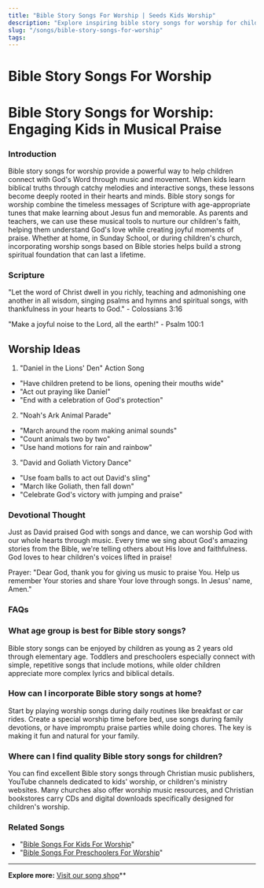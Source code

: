 ```yaml
---
title: "Bible Story Songs For Worship | Seeds Kids Worship"
description: "Explore inspiring bible story songs for worship for children's worship and faith development. Biblical music resources for families and ministry."
slug: "/songs/bible-story-songs-for-worship"
tags:
---
```


# Bible Story Songs For Worship

# Bible Story Songs for Worship: Engaging Kids in Musical Praise

### Introduction
Bible story songs for worship provide a powerful way to help children connect with God's Word through music and movement. When kids learn biblical truths through catchy melodies and interactive songs, these lessons become deeply rooted in their hearts and minds. Bible story songs for worship combine the timeless messages of Scripture with age-appropriate tunes that make learning about Jesus fun and memorable. As parents and teachers, we can use these musical tools to nurture our children's faith, helping them understand God's love while creating joyful moments of praise. Whether at home, in Sunday School, or during children's church, incorporating worship songs based on Bible stories helps build a strong spiritual foundation that can last a lifetime.

### Scripture
"Let the word of Christ dwell in you richly, teaching and admonishing one another in all wisdom, singing psalms and hymns and spiritual songs, with thankfulness in your hearts to God." - Colossians 3:16

"Make a joyful noise to the Lord, all the earth!" - Psalm 100:1

## Worship Ideas
1. "Daniel in the Lions' Den" Action Song
- "Have children pretend to be lions, opening their mouths wide"
- "Act out praying like Daniel"
- "End with a celebration of God's protection"

2. "Noah's Ark Animal Parade"
- "March around the room making animal sounds"
- "Count animals two by two"
- "Use hand motions for rain and rainbow"

3. "David and Goliath Victory Dance"
- "Use foam balls to act out David's sling"
- "March like Goliath, then fall down"
- "Celebrate God's victory with jumping and praise"

### Devotional Thought
Just as David praised God with songs and dance, we can worship God with our whole hearts through music. Every time we sing about God's amazing stories from the Bible, we're telling others about His love and faithfulness. God loves to hear children's voices lifted in praise!

Prayer: "Dear God, thank you for giving us music to praise You. Help us remember Your stories and share Your love through songs. In Jesus' name, Amen."

### FAQs

### What age group is best for Bible story songs?
Bible story songs can be enjoyed by children as young as 2 years old through elementary age. Toddlers and preschoolers especially connect with simple, repetitive songs that include motions, while older children appreciate more complex lyrics and biblical details.

### How can I incorporate Bible story songs at home?
Start by playing worship songs during daily routines like breakfast or car rides. Create a special worship time before bed, use songs during family devotions, or have impromptu praise parties while doing chores. The key is making it fun and natural for your family.

### Where can I find quality Bible story songs for children?
You can find excellent Bible story songs through Christian music publishers, YouTube channels dedicated to kids' worship, or children's ministry websites. Many churches also offer worship music resources, and Christian bookstores carry CDs and digital downloads specifically designed for children's worship.

### Related Songs

- "[Bible Songs For Kids For Worship](/songs/bible-songs-for-kids-for-worship/)"
- "[Bible Songs For Preschoolers For Worship](/songs/bible-songs-for-preschoolers-for-worship/)"

---

**Explore more:** [Visit our song shop](https://seedskidsworship.com/shop)**

<!-- Schema Markup -->
<script type="application/ld+json">
{
  "@context": "https://schema.org",
  "@type": "MusicRecording",
  "name": "Bible Story Songs For Worship",
  "byArtist": {
    "@type": "MusicGroup",
    "name": "Seeds Kids Worship"
  },
  "isFamilyFriendly": true,
  "url": "https://seedskidsworship.com/songs/bible-story-songs-for-worship/"
}
</script>